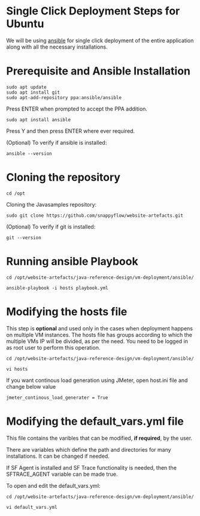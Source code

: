 <!-- Copyright 2020 MapleLabs -->
<!-- Author: Aanchal Sathyanarayanan (aanchal.sathyanarayanan@maplelabs.com) -->
<!-- Description: README file for Single Click deployment on Ubuntu. -->

# Single Click Deployment Steps for Ubuntu

We will be using [ansible](https://docs.ansible.com/ansible/latest/installation_guide/intro_installation.html) for single click deployment of the entire application along with all the necessary installations.

# Prerequisite and Ansible Installation
    sudo apt update
    sudo apt install git
    sudo apt-add-repository ppa:ansible/ansible
Press ENTER when prompted to accept the PPA addition.
    
    sudo apt install ansible
Press Y and then press ENTER where ever required.


(Optional) To verify if ansible is installed: 

    ansible --version

# Cloning the repository
    cd /opt
Cloning the Javasamples repository:

    sudo git clone https://github.com/snappyflow/website-artefacts.git
(Optional) To verify if git is installed: 

    git --version   


# Running ansible Playbook 
    cd /opt/website-artefacts/java-reference-design/vm-deployment/ansible/
    
    ansible-playbook -i hosts playbook.yml

# Modifying the hosts file
This step is **optional** and used only in the cases when deployment happens on multiple VM instances. The hosts file has groups according to which the multiple VMs IP will be divided, as per the need.
You need to be logged in as root user to perform this operation.

    cd /opt/website-artefacts/java-reference-design/vm-deployment/ansible/
    
    vi hosts

If you want continous load generation using JMeter, open host.ini file and change below value

    jmeter_continous_load_generater = True

# Modifying the default_vars.yml file
This file contains the varibles that can be modified, **if required**, by the user.

There are variables which define the path and directories for many installations. It can be changed if needed.

If SF Agent is installed and SF Trace functionality is needed, then the SFTRACE_AGENT variable can be made true.

To open and edit the default_vars.yml:

    cd /opt/website-artefacts/java-reference-design/vm-deployment/ansible/
    
    vi default_vars.yml